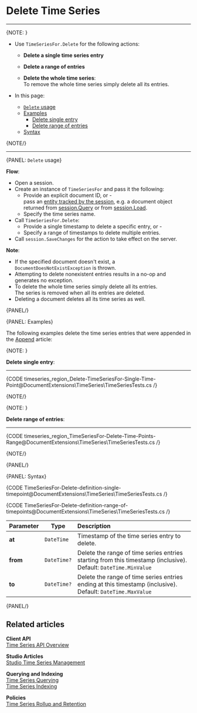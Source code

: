 ﻿# Delete Time Series

---

{NOTE: }

* Use `TimeSeriesFor.Delete` for the following actions:

    * __Delete a single time series entry__
  
    * __Delete a range of entries__
  
    * __Delete the whole time series__:  
      To remove the whole time series simply delete all its entries.

* In this page:  
    * [`Delete` usage](../../../../document-extensions/timeseries/client-api/session/delete#delete-usage)
    * [Examples](../../../../document-extensions/timeseries/client-api/session/delete#examples)
      * [Delete single entry](../../../../document-extensions/timeseries/client-api/session/delete#delete-single-entry)
      * [Delete range of entries](../../../../document-extensions/timeseries/client-api/session/delete#delete-range-of-entries)
    * [Syntax](../../../../document-extensions/timeseries/client-api/session/delete#syntax)
  
{NOTE/}

---

{PANEL: `Delete` usage}

__Flow__:

* Open a session.  
* Create an instance of `TimeSeriesFor` and pass it the following:
    * Provide an explicit document ID, or -   
      pass an [entity tracked by the session](../../../../client-api/session/loading-entities),
      e.g. a document object returned from [session.Query](../../../../client-api/session/querying/how-to-query) or from [session.Load](../../../../client-api/session/loading-entities#load).
    * Specify the time series name.
* Call `TimeSeriesFor.Delete`:
    * Provide a single timestamp to delete a specific entry, or -  
    * Specify a range of timestamps to delete multiple entries.
* Call `session.SaveChanges` for the action to take effect on the server.  

__Note__:

* If the specified document doesn't exist, a `DocumentDoesNotExistException` is thrown.
* Attempting to delete nonexistent entries results in a no-op and generates no exception.
* To delete the whole time series simply delete all its entries.  
  The series is removed when all its entries are deleted.
* Deleting a document deletes all its time series as well.

{PANEL/}

{PANEL: Examples}

The following examples delete the time series entries that were appended in the [Append](../../../../document-extensions/timeseries/client-api/session/append) article:

{NOTE: }

<a id="delete-single-entry" /> __Delete single entry__:

---

{CODE timeseries_region_Delete-TimeSeriesFor-Single-Time-Point@DocumentExtensions\TimeSeries\TimeSeriesTests.cs /}

{NOTE/}

{NOTE: }

<a id="delete-range-of-entries" /> __Delete range of entries__:

---
 
{CODE timeseries_region_TimeSeriesFor-Delete-Time-Points-Range@DocumentExtensions\TimeSeries\TimeSeriesTests.cs /}

{NOTE/}

{PANEL/}

{PANEL: Syntax}

{CODE TimeSeriesFor-Delete-definition-single-timepoint@DocumentExtensions\TimeSeries\TimeSeriesTests.cs /}

{CODE TimeSeriesFor-Delete-definition-range-of-timepoints@DocumentExtensions\TimeSeries\TimeSeriesTests.cs /}

| Parameter | Type        | Description                                                                                                       |
|-----------|-------------|:------------------------------------------------------------------------------------------------------------------|
| __at__    | `DateTime`  | Timestamp of the time series entry to delete.                                                                     |
| __from__  | `DateTime?` | Delete the range of time series entries starting from this timestamp (inclusive).<br>Default: `DateTime.MinValue` |
| __to__    | `DateTime?` | Delete the range of time series entries ending at this timestamp (inclusive).<br>Default: `DateTime.MaxValue`     |

{PANEL/}

## Related articles

**Client API**  
[Time Series API Overview](../../../../document-extensions/timeseries/client-api/overview)  

**Studio Articles**  
[Studio Time Series Management](../../../../studio/database/document-extensions/time-series)  

**Querying and Indexing**  
[Time Series Querying](../../../../document-extensions/timeseries/querying/overview-and-syntax)  
[Time Series Indexing](../../../../document-extensions/timeseries/indexing)  

**Policies**  
[Time Series Rollup and Retention](../../../../document-extensions/timeseries/rollup-and-retention)  
